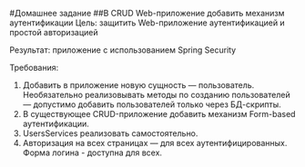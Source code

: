 #Домашнее задание
##В CRUD Web-приложение добавить механизм аутентификации
Цель: защитить Web-приложение аутентификацией и простой авторизацией

Результат: приложение с использованием Spring Security

Требования:
1. Добавить в приложение новую сущность — пользователь. Необязательно реализовывать методы по созданию пользователей — допустимо добавить пользователей только через БД-скрипты.
2. В существующее CRUD-приложение добавить механизм Form-based аутентификации.
3. UsersServices реализовать самостоятельно.
4. Авторизация на всех страницах — для всех аутентифицированных. Форма логина - доступна для всех.
